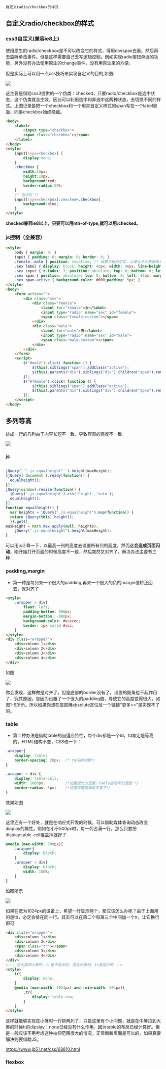 ```
自定义radio/checkbox的样式
```

## 自定义radio/checkbox的样式

### css3自定义(兼容ie8上)

使用原生的radio/checkbox是不可以改变它的样式，得用div/span去画，然后再去监听单击事件。但是这样需要自己去写逻辑控制，例如实现radio按钮单选的功能，另外没有办法使用原生的change事件，没有用原生来的方便。

但是实际上可以用一点css技巧来实现自定义的目的,如图:

<img src="image/01.jpg"/>

这主要是借助css3提供的一个伪类：checked，只要radio/checkbox是选中状态，这个伪类就会生效，因此可以利用选中和非选中这两种状态，去切换不同的样式。上图记录是把一个checkbox和一个用来自定义样式的span写在一个label里面，同事checkbox始终隐藏。

```html
<body>
	<label>
    	<input type="checkbox">
        <span class="checkbox"></span>
    </label>
</body>
<style>
    input[type=checkbox] {
        display:none;
    }
    .checkbox {
        width:10px;
        height:10px;
        background:red;
        border-radius:50%;
    }
    /* 选中时 */
    input[type=checkbox]:checked+.checkbox{
        background:blue;
    }
</style>
```

**checked兼容ie8以上，只要可以用nth-of-type,就可以用:checked。**

### js控制（全兼容）

```html
<style>
    body { margin: 0; }
    input { padding: 0; margin: 0; border: 0; }
    .female,.male { position: relative; /* 设置为相对定位，以便让子元素能绝对定位 */ height: 40px; line-height: 40px; margin-left: 40px; }
    .sex label { display: block; height: 40px; width: 40px; line-height: 40px; font-size: 20px; cursor: pointer; }
    .sex input { z-index: 3; position: absolute; top: 0; bottom: 0; left: 40px; margin: auto; /* 这里及以上的定位，可以让该元素竖直居中。(top: 0; bottom: 0;) */ opacity: 0; display: block; width: 30px; height: 30px; cursor: pointer; }
    .sex span { position: absolute; top: 0; bottom: 0; left: 40px; margin: auto; display: block; width: 25px; height: 25px; border: 1px solid #000; border-radius: 50%; cursor: pointer; }
    .sex span.active { background-color: #000;padding:-5px; }
</style>
<body>
    <form action="">
        <div class="sex">
            <div class="female">
                <label for="female">女</label>
                <input type="radio" name="sex" id="female">
                <span class="female-custom"></span> 
            </div>
            <div class="male">
                <label for="male">男</label>
                <input type="radio" name="sex" id="male">
                <span class="male-custom"></span> 
            </div>
        </div>
    </form>
    <script>
        $("#male").click( function () {
            $(this).siblings("span").addClass("active");
            $(this).parents("div").siblings("div").children("span").removeClass("active");
        });
        $("#female").click( function () {
            $(this).siblings("span").addClass("active");
            $(this).parents("div").siblings("div").children("span").removeClass("active");
        });
    </script>
</body>
```

## 多列等高

排成一行的几列由于内容长短不一致，导致容器的高度不一致

<img src="image/2.jpg"/>

### js

```js

jQuery(``".js-equalheight"``).height(maxHeight);
}jQuery( document ).ready(function() {
  equalheight();
});
jQuery(window).resize(function() {
  jQuery('.js-equalheight').css('height','auto');
  equalheight();
});
function equalheight() {
  var heights = jQuery(".js-equalheight").map(function() {
  return jQuery(this).height();
  }).get(),
maxHeight = Math.max.apply(null, heights);
    jQuery(".js-equalheight").height(maxHeight);
}
```

可以用js计算一下，以最高一列的高度去设置所有列的高度，然而这**会造成页面闪动**，刚开始打开页面的时候高度不一致，然后突然又对齐了。解决办法主要有三种：

### padding,margin

- 第一种是每列来一个很大的padding,再来一个很大的负的margin值矫正回去，就对齐了

```html
<style>
    .wrapper > div{
        float: left;
        padding-bottom: 900px;
        margin-bottom: -880px;
        background-color: #ececec;
        border: 1px solid #ccc;
    }
</style>
<div class="wrapper">
    <div>column 1</div>
    <div>column 2</div>
    <div>column 3</div>
    <div>column 4</div>
</div>
```

如图

<img src="image/03.jpg"/>

你会发现，这样做是对齐了，但是底部的border没有了，设置的圆角也不起作用了，究其原因，是因为设置了一个很大的padding值，导致它的高度变得很大，如图1-9所示。所以如果你想在底部用absolute定位放一个链接“更多>>”是实现不了的。

### table

- 第二种办法是借助table的自适应特性，每个div都是一个td，td肯定是等高的，HTML结构不变，CSS改一下：

```css
.wrapper{
    display: table;
    border-spacing: 20px;  /* td间的间距*/
}
 
.wrapper > div {
    display: table-cell;
    width: 1000px;         /*设置很大的宽度，table自动平分宽度 */
    border-radius: 5px;    /*这里设置圆角就正常了*/
}
```

效果如图

<img src="image/04.jpg"/>

这里还有一个好处，就是在响应式开发的时候，可以借助媒体查询动态改变diaplay的属性。例如在小于500px时，每一列占满一行，那么只要把display:table-cell覆盖掉就好了

```css
@media (max-width: 500px){
    .wrapper{
        display: block;
    }
    .wrapper > div{
        display: block;
        width: 100%;
    }
}
```

如图所示

<img src="image/05.jpg" />

如果在宽为1024px的设备上，希望一行显示两个，那应该怎么办呢？由于上面用的是td，必定会排在同一行。其实可以在第二个和第三个中间加一个tr，让它换行即可

```html
<div class="wrapper">
    <div>column 1</div>
    <div>column 2</div>
    <span class="tr"></span>
    <div>column 3</div>
    <div>column 4</div>
</div>
<!-- 在大屏和小屏时，tr是不显示的，而在中屏时，tr是显示的 -->
<style>
    tr{
        display: none;
    }
    @media (max-width: 1024px) and (min-width: 501px){
        .tr{
            display: table-row;
        }
    }
</style>
```

这样就能够实现在小屏时一行排两列了，只是这里有个小问题，就是在中屏拉到大屏的时候tr的dipslay：none已经没有什么作用，因为table的布局已经计算好。但是一般应该不用考虑这种拉伸范围很大的情况，正常刷新页面是可以的，如果真要解决则要借助JS。

https://www.jb51.net/css/68810.html

### flexbox